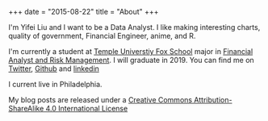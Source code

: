 +++
date = "2015-08-22"
title = "About"
+++

I'm Yifei Liu and I want to be a Data Analyst. I like making interesting charts, quality of government, Financial Engineer, anime, and R. 

I'm currently a student at [Temple Universtiy Fox School](https://www.fox.temple.edu) major in [Financial Analyst and Risk Management](https://www.fox.temple.edu/specialized-masters/financial-analysis-risk-management/). I will graduate in 2019. You can find me on [Twitter](https://twitter.com/moxiaoranying), [Github](https://github.com/moxiaoran) and [linkedin](https://www.linkedin.com/in/yifei-liu-36654a82/)

I current live in Philadelphia. 

My blog posts are released under a [Creative Commons Attribution-ShareAlike 4.0 International License](https://creativecommons.org/licenses/by-sa/4.0/)